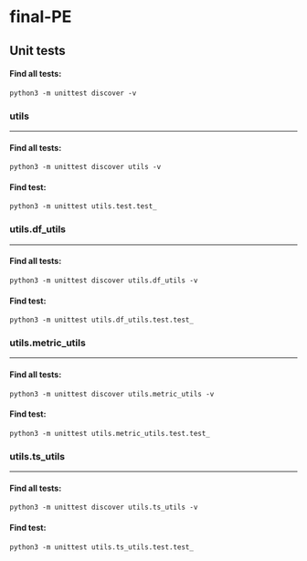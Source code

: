 # final-PE

## Unit tests
#### Find all tests:
`python3 -m unittest discover -v`

### utils
---
#### Find all tests:
`python3 -m unittest discover utils -v`
#### Find test:
`python3 -m unittest utils.test.test_`
<br>

### utils.df_utils
---
#### Find all tests:
`python3 -m unittest discover utils.df_utils -v`
#### Find test:
`python3 -m unittest utils.df_utils.test.test_`
<br>

### utils.metric_utils
---
#### Find all tests:
`python3 -m unittest discover utils.metric_utils -v`
#### Find test: 
`python3 -m unittest utils.metric_utils.test.test_`
<br>

### utils.ts_utils
---
#### Find all tests:
`python3 -m unittest discover utils.ts_utils -v`
#### Find test: 
`python3 -m unittest utils.ts_utils.test.test_`
<br>

